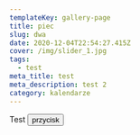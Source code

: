 ```yaml
---
templateKey: gallery-page
title: piec
slug: dwa
date: 2020-12-04T22:54:27.415Z
cover: /img/slider_1.jpg
tags:
  - test
meta_title: test
meta_description: test 2
category: kalendarze
---
```

Test <button class="button-green">przycisk</button>
